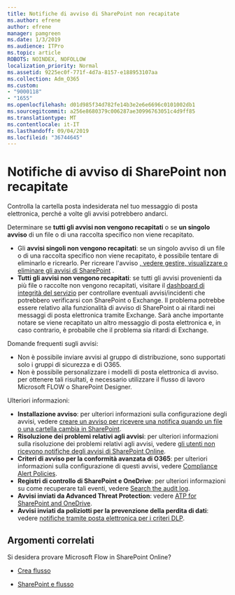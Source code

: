 ```yaml
---
title: Notifiche di avviso di SharePoint non recapitate
ms.author: efrene
author: efrene
manager: pamgreen
ms.date: 1/3/2019
ms.audience: ITPro
ms.topic: article
ROBOTS: NOINDEX, NOFOLLOW
localization_priority: Normal
ms.assetid: 9225ec0f-771f-4d7a-8157-e188953107aa
ms.collection: Adm_O365
ms.custom:
- "9000118"
- "1655"
ms.openlocfilehash: d01d985f34d782fe14b3e2e6e6696c0101002db1
ms.sourcegitcommit: a256e8680379c006287ae30996763051c4d9ff85
ms.translationtype: MT
ms.contentlocale: it-IT
ms.lasthandoff: 09/04/2019
ms.locfileid: "36744645"
---
```

# <a name="sharepoint-alert-notifications-not-delivered"></a>Notifiche di avviso di SharePoint non recapitate

Controlla la cartella posta indesiderata nel tuo messaggio di posta elettronica, perché a volte gli avvisi potrebbero andarci.

Determinare se **tutti gli avvisi non vengono recapitati** o se **un singolo avviso** di un file o di una raccolta specifico non viene recapitato.

- Gli **avvisi singoli non vengono recapitati**: se un singolo avviso di un file o di una raccolta specifico non viene recapitato, è possibile tentare di eliminarlo e ricrearlo. Per ricreare l'avviso [, vedere gestire, visualizzare o eliminare gli avvisi di SharePoint](https://support.office.com/article/manage-view-or-delete-sharepoint-alerts-99dfb19c-9a90-4a8c-aba1-aa8c8afb0de2?ui=en-US&rs=&ad=US#ID0EAADAAA=Online) .
- **Tutti gli avvisi non vengono recapitati**: se tutti gli avvisi provenienti da più file o raccolte non vengono recapitati, visitare il [dashboard di integrità del servizio](https://admin.microsoft.com/AdminPortal/Home#/servicehealth) per controllare eventuali avvisi/incidenti che potrebbero verificarsi con SharePoint o Exchange. Il problema potrebbe essere relativo alla funzionalità di avviso di SharePoint o ai ritardi nei messaggi di posta elettronica tramite Exchange. Sarà anche importante notare se viene recapitato un altro messaggio di posta elettronica e, in caso contrario, è probabile che il problema sia ritardi di Exchange.

Domande frequenti sugli avvisi:

- Non è possibile inviare avvisi al gruppo di distribuzione, sono supportati solo i gruppi di sicurezza e di O365.
- Non è possibile personalizzare i modelli di posta elettronica di avviso. per ottenere tali risultati, è necessario utilizzare il flusso di lavoro Microsoft FLOW o SharePoint Designer.

Ulteriori informazioni:

- **Installazione avviso**: per ulteriori informazioni sulla configurazione degli avvisi, vedere [creare un avviso per ricevere una notifica quando un file o una cartella cambia in SharePoint](https://support.office.com/article/create-an-alert-to-get-notified-when-a-file-or-folder-changes-in-sharepoint-e5a79e7b-a146-46da-a9ef-d65409ba8918).
- **Risoluzione dei problemi relativi agli avvisi**: per ulteriori informazioni sulla risoluzione dei problemi relativi agli avvisi, vedere [gli utenti non ricevono notifiche degli avvisi di SharePoint Online](https://docs.microsoft.com/sharepoint/support/sites/no-alert-notifications).
- **Criteri di avviso per la conformità avanzata di O365**: per ulteriori informazioni sulla configurazione di questi avvisi, vedere [Compliance Alert Policies](https://docs.microsoft.com/office365/securitycompliance/alert-policies).
- **Registri di controllo di SharePoint e OneDrive**: per ulteriori informazioni su come recuperare tali eventi, vedere [Search the audit log](https://docs.microsoft.com/office365/securitycompliance/search-the-audit-log-in-security-and-compliance#search-the-audit-log).
- **Avvisi inviati da Advanced Threat Protection**: vedere [ATP for SharePoint and OneDrive](https://docs.microsoft.com/office365/securitycompliance/atp-for-spo-odb-and-teams).
- **Avvisi inviati da poliziotti per la prevenzione della perdita di dati**: vedere [notifiche tramite posta elettronica per i criteri DLP](https://docs.microsoft.com/office365/securitycompliance/use-notifications-and-policy-tips).

## <a name="related-topics"></a>Argomenti correlati

Si desidera provare Microsoft Flow in SharePoint Online?

- [Crea flusso](https://support.office.com/article/a9c3e03b-0654-46af-a254-20252e580d01)

- [SharePoint e flusso](https://flow.microsoft.com//blog/sharepoint-and-flow/)
